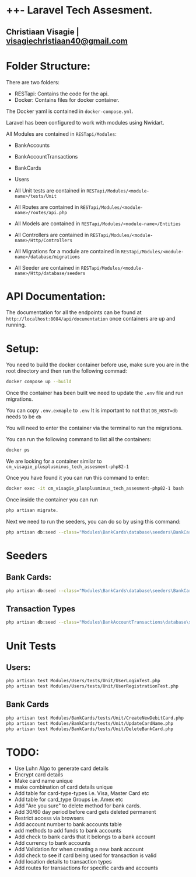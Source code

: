 # ++- Laravel Tech Assesment.
## Christiaan Visagie | visagiechristiaan40@gmail.com

# Folder Structure:
There are two folders:
- RESTapi: Contains the code for the api.
- Docker: Contains files for docker container.

The Docker yaml is contained in `docker-compose.yml`.

Laravel has been configured to work with modules using Nwidart.

All Modules are contained in `RESTapi/Modules`:
- BankAccounts
- BankAccountTransactions
- BankCards
- Users

- All Unit tests are contained in `RESTapi/Modules/<module-name>/tests/Unit`
- All Routes are contained in `RESTapi/Modules/<module-name>/routes/api.php`
- All Models are contained in `RESTapi/Modules/<module-name>/Entities`
- All Controllers are contained in `RESTapi/Modules/<module-name>/Http/Controllers`
- All Migrations for a module are contained in `RESTapi/Modules/<module-name>/database/migrations`
- All Seeder are contained in `RESTapi/Modules/<module-name>/Http/database/seeders`

# API Documentation:
The documentation for all the endpoints can be found at `http://localhost:8084/api/documentation` once containers are up
and running.

# Setup:
You need to build the docker container before use, make sure you are in the root directory and then run the following commad:
```bash
docker compose up --build
```

Once the container has been built we need to update the `.env` file and run migrations. 

You can copy `.env.exmaple` to `.env`
It is important to not that `DB_HOST=db` needs to be `db`

You will need to enter the container via the terminal to run the migrations.

You can run the following command to list all the containers:
```bash
docker ps
```

We are looking for a container similar to `cm_visagie_plusplusminus_tech_assesment-php82-1`

Once you have found it you can run this command to enter:
```bash
docker exec -it cm_visagie_plusplusminus_tech_assesment-php82-1 bash
```
Once inside the container you can run 
```bash
php artisan migrate.
```

Next we need to run the seeders, you can do so by using this command:
```bash
php artisan db:seed --class="Modules\BankCards\database\seeders\BankCardTypesSeeder"
```

# Seeders
## Bank Cards:
```bash
php artisan db:seed --class="Modules\BankCards\database\seeders\BankCardTypesSeeder"
```

## Transaction Types
```bash
php artisan db:seed --class="Modules\BankAccountTransactions\database\seeders\TransactionsTypeSeeder"
```

# Unit Tests
## Users:
```bash
php artisan test Modules/Users/tests/Unit/UserLoginTest.php
php artisan test Modules/Users/tests/Unit/UserRegistrationTest.php
```

## Bank Cards
```bash
php artisan test Modules/BankCards/tests/Unit/CreateNewDebitCard.php
php artisan test Modules/BankCards/tests/Unit/UpdateCardName.php
php artisan test Modules/BankCards/tests/Unit/DeleteBankCard.php
```

# TODO:
- Use Luhn Algo to generate card details
- Encrypt card details
- Make card name unique
- make combination of card details unique
- Add table for card-type-types i.e. Visa, Master Card etc
- Add table for card_type Groups i.e. Amex etc
- Add "Are you sure" to delete method for bank cards.
- Add 30/60 day period before card gets deleted permanent
- Restrict access via browsers
- Add account number to bank accounts table
- add methods to add funds to bank accounts
- Add check to bank cards that it belongs to a bank account
- Add currency to bank accounts
- Add Validation for when creating a new bank account
- Add check to see if card being used for transaction is valid
- Add location details to transaction types
- Add routes for transactions for specific cards and accounts